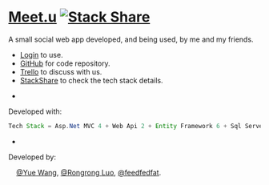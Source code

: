 # [Meet.u](http://ec2-54-206-117-78.ap-southeast-2.compute.amazonaws.com/Meetups) [![Stack Share](http://img.shields.io/badge/tech-stack-0690fa.svg?style=flat)](http://stackshare.io/Mooophy/meet-u)

A small social web app developed, and being used, by me and my friends. 

 * [Login](http://ec2-54-206-117-78.ap-southeast-2.compute.amazonaws.com/Meetups) to use.
 * [GitHub](https://github.com/Mooophy/meetu) for code repository.
 * [Trello](https://trello.com/b/gfeCbpJT/meetu) to discuss with us.
 * [StackShare](http://stackshare.io/Mooophy/meet-u) to check the tech stack details.


-
Developed with:

```java
Tech Stack = Asp.Net MVC 4 + Web Api 2 + Entity Framework 6 + Sql Server 2014 + Angular.js + Bootstrap 3 + etc
```


-

Developed by: 

&nbsp;&nbsp;&nbsp;&nbsp;[@Yue Wang](https://github.com/Mooophy), [@Rongrong Luo](https://github.com/rong4188), [@feedfedfat](https://github.com/scottszb1987).



